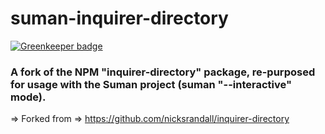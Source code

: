# suman-inquirer-directory

[![Greenkeeper badge](https://badges.greenkeeper.io/sumanjs/suman-inquirer-directory.svg)](https://greenkeeper.io/)

### A fork of the NPM "inquirer-directory" package, re-purposed for usage with the Suman project (suman "--interactive" mode).

=> Forked from => https://github.com/nicksrandall/inquirer-directory

